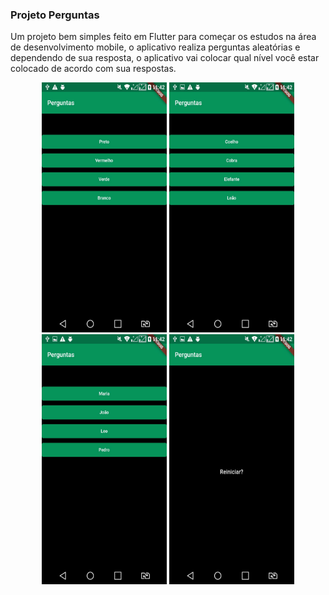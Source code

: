 ### Projeto Perguntas

Um projeto bem simples feito em Flutter para começar os estudos na área de desenvolvimento mobile, o aplicativo realiza perguntas aleatórias e dependendo de sua resposta, o aplicativo vai colocar qual nível você estar colocado de acordo com sua respostas. 

<p align="center">
  <img src="img/tela01.jpeg" width="200" height="400">
  <img src="img/tela02.jpeg" width="200" height="400">
  <img src="img/tela03.jpeg" width="200" height="400">
  <img src="img/tela04.jpeg" width="200" height="400">
</p>
